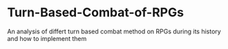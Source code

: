 # Turn-Based-Combat-of-RPGs
An analysis of differt turn based combat method on RPGs during its history and how to implement them
